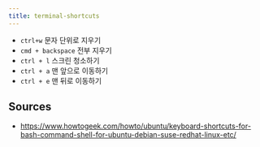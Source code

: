 ```yaml
---
title: terminal-shortcuts
---
```


* `ctrl+w` 문자 단위로 지우기
* `cmd + backspace` 전부 지우기
* `ctrl + l` 스크린 청소하기
* `ctrl + a` 맨 앞으로 이동하기
* `ctrl + e` 맨 뒤로 이동하기

## Sources

* https://www.howtogeek.com/howto/ubuntu/keyboard-shortcuts-for-bash-command-shell-for-ubuntu-debian-suse-redhat-linux-etc/